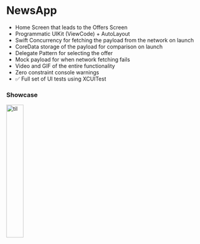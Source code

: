 # NewsApp

- Home Screen that leads to the Offers Screen
- Programmatic UIKit (ViewCode) + AutoLayout
- Swift Concurrency for fetching the payload from the network on launch
- CoreData storage of the payload for comparison on launch
- Delegate Pattern for selecting the offer
- Mock payload for when network fetching fails
- Video and GIF of the entire functionality
- Zero constraint console warnings
- ✅ Full set of UI tests using XCUITest

### Showcase
<img src="NewsAppGIF.gif" alt="til" width="30%" height="30%">
